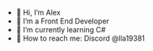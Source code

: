 - 👋 Hi, I’m Alex
- 💯 I’m a Front End Developer
- 📖 I’m currently learning C#
- 🤙 How to reach me: Discord @lla19381


<!---
lla19381/lla19381 is a ✨ special ✨ repository because its `README.md` (this file) appears on your GitHub profile.
You can click the Preview link to take a look at your changes.
--->

